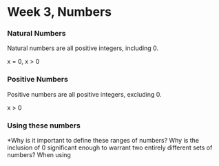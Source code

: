 # Week 3, Numbers

### Natural Numbers
Natural numbers are all positive integers, including 0.

  x = 0, x > 0

### Positive Numbers
Positive numbers are all positive integers, excluding 0.

  x > 0

### Using these numbers
*Why is it important to define these ranges of numbers? Why is the inclusion of 0 significant enough to warrant two entirely different sets of numbers?
When using
